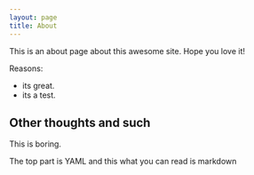 ```yaml
---
layout: page
title: About
---
```


This is an about page about this awesome site.
Hope you love it!

Reasons:
- its great.
- its a test.

## Other thoughts and such

This is boring.

The top part is YAML and this what you can read is markdown
